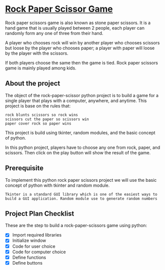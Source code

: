 # [Rock Paper Scissor Game](https://data-flair.training/blogs/python-rock-paper-scissors-game/)

Rock paper scissors game is also known as stone paper scissors. It is a hand 
game that is usually played between 2 people, each player can randomly form 
any one of three from their hand.

A player who chooses rock will win by another player who chooses scissors 
but loose by the player who chooses paper; a player with paper will loose by 
the player with the scissors.

If both players choose the same then the game is tied. Rock paper scissors 
game is mainly played among kids.

## About the project

The object of the rock-paper-scissor python project is to build a game for a 
single player that plays with a computer, anywhere, and anytime. This 
project is base on the rules that:

    rock blunts scissors so rock wins
    scissors cut the paper so scissors win
    paper cover rock so paper wins

This project is build using tkinter, random modules, and the basic concept 
of python.

In this python project, players have to choose any one from rock, paper, and 
scissors. Then click on the play button will show the result of the game.

## Prerequisite

To implement this python rock paper scissors project we will use the basic 
concept of python with tkinter and random module.

    Tkinter is a standard GUI library which is one of the easiest ways to 
    build a GUI application. Random module use to generate random numbers

## Project Plan Checklist

These are the step to build a rock-paper-scissors game using python:

- [x] Import required libraries
- [x] Initialize window
- [x] Code for user choice
- [x] Code for computer choice
- [x] Define functions
- [x] Define buttons
